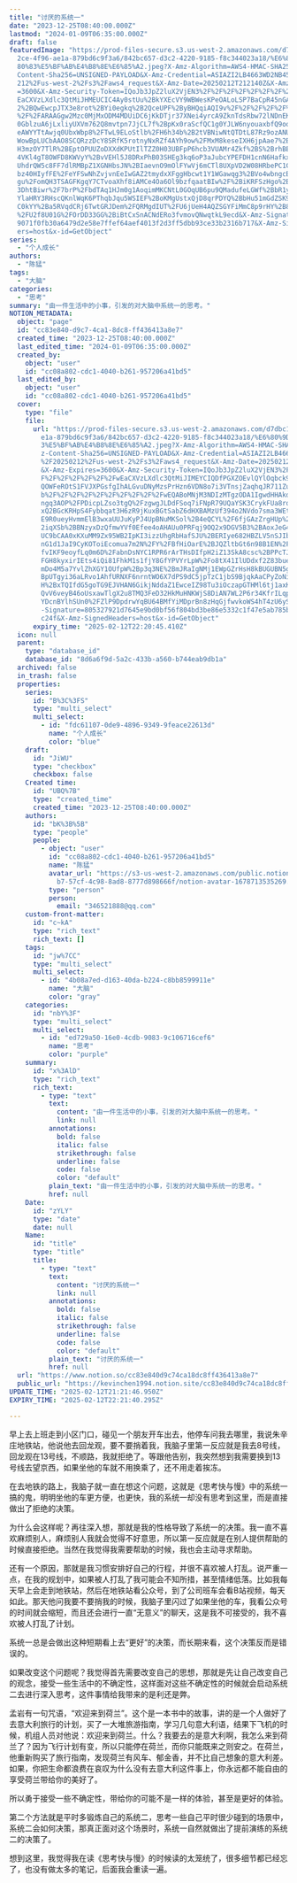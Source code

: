 ```yaml
---
title: "讨厌的系统一"
date: "2023-12-25T08:40:00.000Z"
lastmod: "2024-01-09T06:35:00.000Z"
draft: false
featuredImage: "https://prod-files-secure.s3.us-west-2.amazonaws.com/d7dbc101-8\
  2ce-4f96-ae1a-879bd6c9f3a6/842bc657-d3c2-4220-9185-f8c344023a18/%E6%80%9D%E8%\
  80%83%E5%BF%AB%E4%B8%8E%E6%85%A2.jpeg?X-Amz-Algorithm=AWS4-HMAC-SHA256&X-Amz-\
  Content-Sha256=UNSIGNED-PAYLOAD&X-Amz-Credential=ASIAZI2LB4663WD2NB45%2F20250\
  212%2Fus-west-2%2Fs3%2Faws4_request&X-Amz-Date=20250212T212140Z&X-Amz-Expires\
  =3600&X-Amz-Security-Token=IQoJb3JpZ2luX2VjEN3%2F%2F%2F%2F%2F%2F%2F%2F%2F%2Fw\
  EaCXVzLXdlc3QtMiJHMEUCIC4Ay0stUu%2BkYXEcVY9WBWesKPeOALoLSP7BaCpR45nGAiEAsMRDj\
  2%2BQwEwcpJTX3e8rot%2BYi0egkq%2B2QceUPF%2ByBHQqiAQI9v%2F%2F%2F%2F%2F%2F%2F%2F\
  %2F%2FARAAGgw2Mzc0MjMxODM4MDUiDC6jKkDTjr37XNei4yrcA9ZknTdsRbw72lNDnEK049kA6va\
  0GblzuA6jLxliyUXVm762Q8mvtpn7JjCL7f%2BpKx0raScfQC1g0YJLW6nyouaxbfQ9oqbfFwD%2F\
  eAWYYTtAwjq0UbxWbp8%2FTwL9ELoStlb%2FH6h34b%2B2tVBNiwNtQTDtL87Rz9ozANUnnupODiu\
  WowBpLUCbAAO8SCQRzzDcY8SRfK5rotnyNxRZf4AYh9ow%2FMxM8keseIXH6jpAae7%2BmoO0CAn8\
  H3mzOY7TlR%2BEptOPUUZoDXXdKPUtIlTZZ0H03UBFpP6hcb3VUAMr4Zkf%2BS%2BrhBEumcYODLk\
  4VKl4gT8OWFD8KWVyY%2BvVEHl5J8DRxPhB03SHEg3kq6oP3aJubcYPEFDH1cnN6HafkxIYADpWC5\
  UhdrQW5c8FF7dlRMBpZ1XGNHbsJN%2BIaevnO9mOlFYwVj6mCTl8UXpVD2W08HRbePC1CGI9LBUqV\
  bz40HIyfFE%2FeYFSwNhZvjvnEeIwGAZ2tmydxXFggHbcwt1Y1WGawqg3%2BVo4wbngcBTRjZY%2F\
  gu%2FomQH3TSAGFKgqY7CTvoaXhf8iAMCe4Oa6Ol9bzfqaatBIw%2F%2BiKRFSzHgo%2BFBqhb8Gj\
  3DhtBiwr%2F7brP%2FbdTAq1HJm0g1AoqimMKCNtL0GOqUB6pu9QMadufeLGWf%2BbR1yWFtMpSgM\
  YlaHRY3RHscQKnlWqK6PThqbJqu5WSIEF%2BoKMgUstxQjD8qrPDYQ%2BbHu51mGdZSK9n59B5ZAr\
  C0kYY%2Ba5RVqdCRj6TwtGRJDem%2FQRMgdIUT%2FU6jUeH4AQZSGYFiMmC8p9rHY%2B8GmRJBbAf\
  %2FU2f8U01G%2FOrDD33GG%2BiBtCxSnACNdERo3fvmovQNwqtkL9ecd&X-Amz-Signature=fcbe\
  9071f0fb30a6479d2e58e7ffef64aef4013f2d3ff5dbb93ce33b2316b717&X-Amz-SignedHead\
  ers=host&x-id=GetObject"
series:
  - "个人成长"
authors:
  - "陈猛"
tags:
  - "大脑"
categories:
  - "思考"
summary: "由一件生活中的小事，引发的对大脑中系统一的思考。"
NOTION_METADATA:
  object: "page"
  id: "cc83e840-d9c7-4ca1-8dc8-ff436413a8e7"
  created_time: "2023-12-25T08:40:00.000Z"
  last_edited_time: "2024-01-09T06:35:00.000Z"
  created_by:
    object: "user"
    id: "cc08a802-cdc1-4040-b261-957206a41bd5"
  last_edited_by:
    object: "user"
    id: "cc08a802-cdc1-4040-b261-957206a41bd5"
  cover:
    type: "file"
    file:
      url: "https://prod-files-secure.s3.us-west-2.amazonaws.com/d7dbc101-82ce-4f96-a\
        e1a-879bd6c9f3a6/842bc657-d3c2-4220-9185-f8c344023a18/%E6%80%9D%E8%80%8\
        3%E5%BF%AB%E4%B8%8E%E6%85%A2.jpeg?X-Amz-Algorithm=AWS4-HMAC-SHA256&X-Am\
        z-Content-Sha256=UNSIGNED-PAYLOAD&X-Amz-Credential=ASIAZI2LB466TCENF5JQ\
        %2F20250212%2Fus-west-2%2Fs3%2Faws4_request&X-Amz-Date=20250212T212045Z\
        &X-Amz-Expires=3600&X-Amz-Security-Token=IQoJb3JpZ2luX2VjEN3%2F%2F%2F%2\
        F%2F%2F%2F%2F%2F%2FwEaCXVzLXdlc3QtMiJIMEYCIQDfPGXZOEvlQYlOqbck9K4%2FXhx\
        QOWFeROtS1FVJXPGsfgIhALGvuDNyMzsPrHzn6VDN8o7i3VTnsjZaqhqJR711Zu7AKogECP\
        b%2F%2F%2F%2F%2F%2F%2F%2F%2F%2FwEQABoMNjM3NDIzMTgzODA1IgwdHHAkdE7T9uq1r\
        ngq3AOP%2FPDicpLZso3tgQ%2FzgwgJLDdFSoq7iFNpR79UQaYSK3CrykFUa8rqee2tFsum\
        xQ2BGcKRHpS4Fybbqat3H6zR9jKuxBGtSabZ6dHXBAMzUf394o2NVdo7sma3WEtujAxLfIu\
        E9R0ueyHvmmElB3wxaUUJuKyPJ4UpBNuMKSol%2B4eQCYL%2F6fjGAzZrgHUp%2BWPMeAhl\
        2iqXSb%2BBNzyxDzQfmwYVf0Efee4oAHAUu0PRFqj9OQ2x9DGV5B3%2BAoxJeG41m6WElm8\
        UC9bCAA0xKXuMM9Zx95WB2IpKI3izzUhgRbHafSJU%2BERIye682HBZLV5nSJIbX3%2BLT5\
        nG1d1JaI9CyKOToiEcomua7m2N%2FY%2FBfHiOarE%2BJQZltbGt6n98B1EN%2F4cRfz%2F\
        fvIKF9eoyfLq0m6D%2FabnDsNYC1RPR6rArTHsDIfpH2iZ13SkA8csc%2BPPcTJ%2FhD0%2\
        FGH8kyxirIEts4iQi81FhkM1s1fjY8GfYPVYrLpW%2Fo8tX41IlUDdxf2Z83bueN9L8gpVf\
        mDo4M5a7YvlZhXGY1OUfpW%2Bp3q3NE%2BmJRaIgNMj1EWpGZrHsH8kBUGUBN5gI42ETrdO\
        BpUTgyi36aLRvo1AhfURNXF6nrntWO6X7dPS9dC5jpTzC1jbS9BjqkAaCPyZoNimiaJI9Ei\
        H%2BxTQIfdG5goTG9EJVHAN6GikjNddaZ1EwceIZ98Tu3iOczapGTHMl6tj1axKepOVWDJi\
        QvV6veyB46oUsxawTlgX2u8TMQ3FeD32HkMuHNKWjS8DiAN7WL2P6r34KfrILqp1Cl5GAwL\
        YDcnBYlhSUn0%2FZlP9DpdrwYqBU64BMfYiMDprBn8zHqGjfwvkoWS4hT4zU6ySmo&X-Amz\
        -Signature=805327921d7645e9bd0bf56f804bd3be86e5332c1f47e5ab785b2477921f\
        c24f&X-Amz-SignedHeaders=host&x-id=GetObject"
      expiry_time: "2025-02-12T22:20:45.410Z"
  icon: null
  parent:
    type: "database_id"
    database_id: "8d6a6f9d-5a2c-433b-a560-b744eab9db1a"
  archived: false
  in_trash: false
  properties:
    series:
      id: "B%3C%3FS"
      type: "multi_select"
      multi_select:
        - id: "fdc61107-0de9-4896-9349-9feace22613d"
          name: "个人成长"
          color: "blue"
    draft:
      id: "JiWU"
      type: "checkbox"
      checkbox: false
    Created time:
      id: "UBQ%7B"
      type: "created_time"
      created_time: "2023-12-25T08:40:00.000Z"
    authors:
      id: "bK%3B%5B"
      type: "people"
      people:
        - object: "user"
          id: "cc08a802-cdc1-4040-b261-957206a41bd5"
          name: "陈猛"
          avatar_url: "https://s3-us-west-2.amazonaws.com/public.notion-static.com/775523\
            b7-57cf-4c98-8ad8-8777d898666f/notion-avatar-1678713535269.png"
          type: "person"
          person:
            email: "346521888@qq.com"
    custom-front-matter:
      id: "c~kA"
      type: "rich_text"
      rich_text: []
    tags:
      id: "jw%7CC"
      type: "multi_select"
      multi_select:
        - id: "4b08a7ed-d163-40da-b224-c8bb8599911e"
          name: "大脑"
          color: "gray"
    categories:
      id: "nbY%3F"
      type: "multi_select"
      multi_select:
        - id: "ed729a50-16e0-4cdb-9083-9c106716cef6"
          name: "思考"
          color: "purple"
    summary:
      id: "x%3AlD"
      type: "rich_text"
      rich_text:
        - type: "text"
          text:
            content: "由一件生活中的小事，引发的对大脑中系统一的思考。"
            link: null
          annotations:
            bold: false
            italic: false
            strikethrough: false
            underline: false
            code: false
            color: "default"
          plain_text: "由一件生活中的小事，引发的对大脑中系统一的思考。"
          href: null
    Date:
      id: "zYLY"
      type: "date"
      date: null
    Name:
      id: "title"
      type: "title"
      title:
        - type: "text"
          text:
            content: "讨厌的系统一"
            link: null
          annotations:
            bold: false
            italic: false
            strikethrough: false
            underline: false
            code: false
            color: "default"
          plain_text: "讨厌的系统一"
          href: null
  url: "https://www.notion.so/cc83e840d9c74ca18dc8ff436413a8e7"
  public_url: "https://kevinchen1994.notion.site/cc83e840d9c74ca18dc8ff436413a8e7"
UPDATE_TIME: "2025-02-12T21:21:46.950Z"
EXPIRY_TIME: "2025-02-12T22:21:40.295Z"

---
```

<link rel="stylesheet" href="https://cdn.jsdelivr.net/npm/katex@0.16.2/dist/katex.min.css" integrity="sha384-bYdxxUwYipFNohQlHt0bjN/LCpueqWz13HufFEV1SUatKs1cm4L6fFgCi1jT643X" crossorigin="anonymous">


早上去上班走到小区门口，碰见一个朋友开车出去，他停车问我去哪里，我说朱辛庄地铁站，他说他去回龙观，要不要捎着我，我脑子里第一反应就是我去8号线，回龙观在13号线，不顺路，我就拒绝了。等跟他告别，我突然想到我需要换到13号线去望京西，如果坐他的车就不用换乘了，还不用走着挨冻。


在去地铁的路上，我脑子就一直在想这个问题，这就是《思考快与慢》中的系统一搞的鬼，明明坐他的车更方便，也更快，我的系统一却没有思考到这里，而是直接做出了拒绝的决策。


为什么会这样呢？再往深入想，那就是我的性格导致了系统一的决策。我一直不喜欢麻烦别人，麻烦别人我就会觉得不好意思，所以第一反应就是在别人提供帮助的时候直接拒绝。当然在我觉得我需要帮助的时候，我也会主动寻求帮助。


还有一个原因，那就是我习惯安排好自己的行程，并很不喜欢被人打乱。说严重一点，在我的规划中，如果被人打乱了我可能会不知所措，甚至情绪低落。比如我每天早上会走到地铁站，然后在地铁站看公众号，到了公司班车会看B站视频，每天如此。那天他问我要不要捎我的时候，我脑子里闪过了如果坐他的车，我看公众号的时间就会缩短，而且还会进行一直“无意义”的聊天，这是我不可接受的，我不喜欢被人打乱了计划。


系统一总是会做出这种短期看上去“更好”的决策，而长期来看，这个决策反而是错误的。


如果改变这个问题呢？我觉得首先需要改变自己的思想，那就是先让自己改变自己的观念，接受一些生活中的不确定性，这样面对这些不确定性的时候就会启动系统二去进行深入思考，这件事情给我带来的是利还是弊。


孟岩有一句咒语，“欢迎来到荷兰”。这个是一本书中的故事，讲的是一个人做好了去意大利旅行的计划，买了一大堆旅游指南，学习几句意大利语，结果下飞机的时候，机组人员对他说：欢迎来到荷兰。什么？我要去的是意大利啊，我怎么来到荷兰了？因为飞行计划有变，所以只能停在荷兰，而你只能既来之则安之。在荷兰，他重新购买了旅行指南，发现荷兰有风车、郁金香，并不比自己想象的意大利差。如果，你把生命都浪费在哀叹为什么没有去意大利这件事上，你永远都不能自由的享受荷兰带给你的美好了。


所以勇于接受一些不确定性，带给你的可能不是一样的体验，甚至是更好的体验。


第二个方法就是平时多锻炼自己的系统二，思考一些自己平时很少碰到的场景中，系统二会如何决策，那真正面对这个场景时，系统一自然就做出了提前演练的系统二的决策了。


想到这里，我觉得我在读《思考快与慢》的时候读的太笼统了，很多细节都已经忘了，也没有做太多的笔记，后面我会重读一遍。


